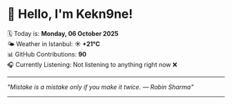 # 👋 Hello, I'm Kekn9ne!

🗓️ Today is: **Monday, 06 October 2025**  
🌤️ Weather in Istanbul: **☀️   +21°C**  
📊 GitHub Contributions: **90**  
🎧 Currently Listening: Not listening to anything right now ❌

---

_"Mistake is a mistake only if you make it twice. — *Robin Sharma*"_

---
